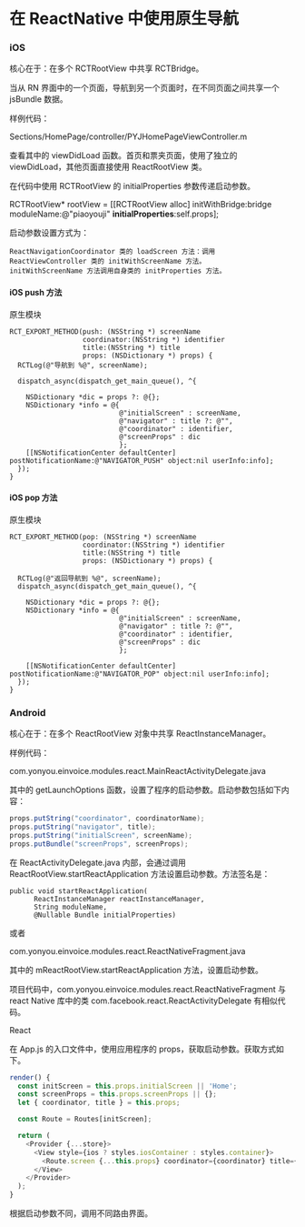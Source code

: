 # 在 ReactNative 中使用原生导航

### iOS

核心在于：在多个 RCTRootView 中共享 RCTBridge。

当从 RN 界面中的一个页面，导航到另一个页面时，在不同页面之间共享一个 jsBundle 数据。

样例代码：

Sections/HomePage/controller/PYJHomePageViewController.m

查看其中的 viewDidLoad 函数。首页和票夹页面，使用了独立的 viewDidLoad，其他页面直接使用 ReactRootView 类。

在代码中使用 RCTRootView 的 initialProperties 参数传递启动参数。

RCTRootView\* rootView = \[\[RCTRootView alloc\] initWithBridge:bridge moduleName:@"piaoyouji" **initialProperties**:self.props\];

启动参数设置方式为：

```
ReactNavigationCoordinator 类的 loadScreen 方法：调用 ReactViewController 类的 initWithScreenName 方法。
initWithScreenName 方法调用自身类的 initProperties 方法。
```

#### iOS push 方法

原生模块

```oc
RCT_EXPORT_METHOD(push: (NSString *) screenName
                  coordinator:(NSString *) identifier
                  title:(NSString *) title
                  props: (NSDictionary *) props) {
  RCTLog(@"导航到 %@", screenName);

  dispatch_async(dispatch_get_main_queue(), ^{

    NSDictionary *dic = props ?: @{};
    NSDictionary *info = @{
                           @"initialScreen" : screenName,
                           @"navigator" : title ?: @"",
                           @"coordinator" : identifier,
                           @"screenProps" : dic
                           };
    [[NSNotificationCenter defaultCenter] postNotificationName:@"NAVIGATOR_PUSH" object:nil userInfo:info];
  });
}
```

#### iOS pop 方法

原生模块

```
RCT_EXPORT_METHOD(pop: (NSString *) screenName
                  coordinator:(NSString *) identifier
                  title:(NSString *) title
                  props: (NSDictionary *) props) {

  RCTLog(@"返回导航到 %@", screenName);
  dispatch_async(dispatch_get_main_queue(), ^{

    NSDictionary *dic = props ?: @{};
    NSDictionary *info = @{
                           @"initialScreen" : screenName,
                           @"navigator" : title ?: @"",
                           @"coordinator" : identifier,
                           @"screenProps" : dic
                           };

    [[NSNotificationCenter defaultCenter] postNotificationName:@"NAVIGATOR_POP" object:nil userInfo:info];
  });
}
```

### Android

核心在于：在多个 ReactRootView 对象中共享 ReactInstanceManager。

样例代码：

com.yonyou.einvoice.modules.react.MainReactActivityDelegate.java

其中的 getLaunchOptions 函数，设置了程序的启动参数。启动参数包括如下内容：

```java
props.putString("coordinator", coordinatorName);
props.putString("navigator", title);
props.putString("initialScreen", screenName);
props.putBundle("screenProps", screenProps);
```

在 ReactActivityDelegate.java 内部，会通过调用 ReactRootView.startReactApplication 方法设置启动参数。方法签名是：

```
public void startReactApplication(
      ReactInstanceManager reactInstanceManager,
      String moduleName,
      @Nullable Bundle initialProperties)
```

或者

com.yonyou.einvoice.modules.react.ReactNativeFragment.java

其中的 mReactRootView.startReactApplication 方法，设置启动参数。

项目代码中，com.yonyou.einvoice.modules.react.ReactNativeFragment 与 react Native 库中的类 com.facebook.react.ReactActivityDelegate 有相似代码。

React

在 App.js 的入口文件中，使用应用程序的 props，获取启动参数。获取方式如下。

```js
render() {
  const initScreen = this.props.initialScreen || 'Home';
  const screenProps = this.props.screenProps || {};
  let { coordinator, title } = this.props;

  const Route = Routes[initScreen];

  return (
    <Provider {...store}>
      <View style={ios ? styles.iosContainer : styles.container}>
        <Route.screen {...this.props} coordinator={coordinator} title={title} />
      </View>
    </Provider>
  );
}
```

根据启动参数不同，调用不同路由界面。


